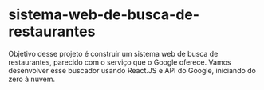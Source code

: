 # sistema-web-de-busca-de-restaurantes

Objetivo desse projeto é construir um sistema web de busca de restaurantes, parecido com o serviço que o Google oferece. Vamos desenvolver esse buscador usando React.JS e API do Google, iniciando do zero à nuvem.
